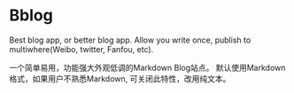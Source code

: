 Bblog
=====

Best blog app, or better blog app. Allow you write once, publish to multiwhere(Weibo, twitter, Fanfou, etc).

一个简单易用，功能强大外观低调的Markdown Blog站点。
默认使用Markdown格式，如果用户不熟悉Markdown, 可关闭此特性，改用纯文本。

